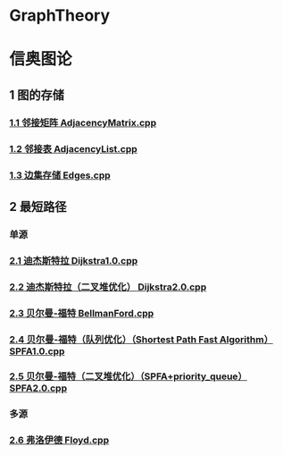 # GraphTheory
# 信奥图论 #
## 1 图的存储 ##
### [1.1 邻接矩阵 AdjacencyMatrix.cpp](https://github.com/GuChengGordon/GraphTheory/blob/main/AdjacencyMatrix.cpp) ###
### [1.2 邻接表 AdjacencyList.cpp](https://github.com/GuChengGordon/GraphTheory/blob/main/AdjacencyList.cpp) ###
### [1.3 边集存储 Edges.cpp](https://github.com/GuChengGordon/GraphTheory/blob/main/Edges.cpp) ###
## 2 最短路径 ##
### 单源 ###
### [2.1 迪杰斯特拉 Dijkstra1.0.cpp](https://github.com/GuChengGordon/GraphTheory/blob/main/Dijkstra1.0.cpp) ###
### [2.2 迪杰斯特拉（二叉堆优化） Dijkstra2.0.cpp](https://github.com/GuChengGordon/GraphTheory/blob/main/Dijkstra2.0.cpp) ###
### [2.3 贝尔曼-福特 BellmanFord.cpp](https://github.com/GuChengGordon/GraphTheory/blob/main/BellmanFord.cpp) ###
### [2.4 贝尔曼-福特（队列优化）（Shortest Path Fast Algorithm） SPFA1.0.cpp](https://github.com/GuChengGordon/GraphTheory/blob/main/SPFA1.0.cpp) ###
### [2.5 贝尔曼-福特（二叉堆优化）（SPFA+priority_queue） SPFA2.0.cpp](https://github.com/GuChengGordon/GraphTheory/blob/main/SPFA2.0.cpp) ###
### 多源 ###
### [2.6 弗洛伊德 Floyd.cpp](https://github.com/GuChengGordon/GraphTheory/blob/main/Floyd.cpp) ###
